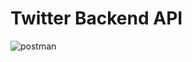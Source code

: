 # Twitter Backend API 
![postman](https://github.com/Laxus8120/Twitter_Api/assets/99763066/186be5ce-86f0-4c17-94fa-29c7a27ef49e)
